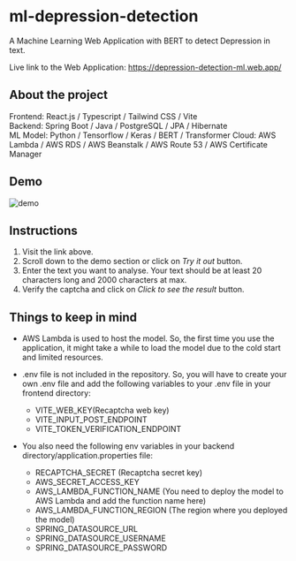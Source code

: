 # ml-depression-detection

A Machine Learning Web Application with BERT to detect Depression in text.

Live link to the Web Application: https://depression-detection-ml.web.app/

## About the project
Frontend: React.js / Typescript / Tailwind CSS / Vite  
Backend: Spring Boot / Java / PostgreSQL / JPA / Hibernate  
ML Model: Python / Tensorflow / Keras / BERT / Transformer 
Cloud: AWS Lambda / AWS RDS / AWS Beanstalk / AWS Route 53 / AWS Certificate Manager  

## Demo 

![demo](https://user-images.githubusercontent.com/95255319/227807052-e4c91089-f45d-4a0a-b2dc-c823c53a5281.gif)

## Instructions

1. Visit the link above.  
2. Scroll down to the demo section or click on  *Try it out* button.  
3. Enter the text you want to analyse. Your text should be at least 20 characters long and 2000 characters at max.  
4. Verify the captcha and click on *Click to see the result* button.  

## Things to keep in mind
- AWS Lambda is used to host the model. So, the first time you use the application, it might take a while to load the model due to the cold start and limited resources.  
- .env file is not included in the repository. So, you will have to create your own .env file and add the following variables to your .env file in your frontend directory:  
    - VITE_WEB_KEY(Recaptcha web key)  
    - VITE_INPUT_POST_ENDPOINT  
    - VITE_TOKEN_VERIFICATION_ENDPOINT  

- You also need the following env variables in your backend directory/application.properties file:  
    - RECAPTCHA_SECRET (Recaptcha secret key)  
    - AWS_SECRET_ACCESS_KEY  
    - AWS_LAMBDA_FUNCTION_NAME (You need to deploy the model to AWS Lambda and add the function name here)  
    - AWS_LAMBDA_FUNCTION_REGION (The region where you deployed the model)  
    - SPRING_DATASOURCE_URL  
    - SPRING_DATASOURCE_USERNAME  
    - SPRING_DATASOURCE_PASSWORD  









